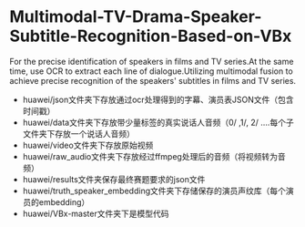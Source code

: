 # Multimodal-TV-Drama-Speaker-Subtitle-Recognition-Based-on-VBx
For the precise identification of speakers in films and TV series.At the same time, use OCR to extract each line of dialogue.Utilizing multimodal fusion to achieve precise recognition of the speakers' subtitles in films and TV series.
- huawei/json文件夹下存放通过ocr处理得到的字幕、演员表JSON文件（包含时间戳）
- huawei/data文件夹下存放带少量标签的真实说话人音频（0/ ,1/, 2/ ....每个子文件夹下存放一个说话人音频）
- huawei/video文件夹下存放原始视频
- huawei/raw_audio文件夹下存放经过ffmpeg处理后的音频（将视频转为音频）
- huawei/results文件夹保存最终赛题要求的json文件
- huawei/truth_speaker_embedding文件夹下存储保存的演员声纹库（每个演员的embedding）
- huawei/VBx-master文件夹下是模型代码
